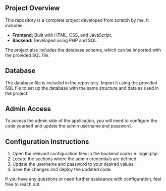 ## Project Overview

This repository is a complete project developed from scratch by me. It includes:
- **Frontend:** Built with HTML, CSS, and JavaScript.
- **Backend:** Developed using PHP and SQL.

The project also includes the database schema, which can be imported with the provided SQL file.

## Database

The database file is included in the repository. Import it using the provided SQL file to set up the database with the same structure and data as used in the project.

## Admin Access

To access the admin side of the application, you will need to configure the code yourself and update the admin username and password.

## Configuration Instructions

1. Open the relevant configuration files in the backend code i.e. login.php
2. Locate the sections where the admin credentials are defined.
3. Update the username and password to your desired values.
4. Save the changes and deploy the updated code.

If you have any questions or need further assistance with configuration, feel free to reach out.
